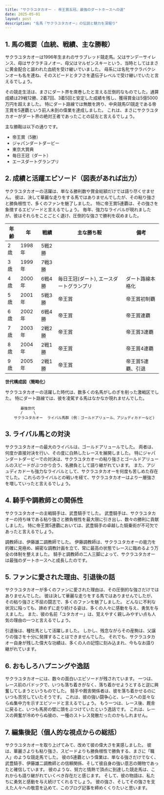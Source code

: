 ```yaml
---
title: "サクラユタカオー - 帝王賞五冠、最強のダートホースへの道"
date: 2025-05-01
layout: post
description: "名馬『サクラユタカオー』の伝説と魅力を深堀り"
---
```


## 1. 馬の概要（血統、戦績、主な勝鞍）

サクラユタカオーは1996年生まれのサラブレッド競走馬。父はサンデーサイレンス、母はサクラチヨノオー、母父はマルゼンスキーという、当時としてはまさに黄金配合と謳われた血統を受け継いでいました。  母系には名牝サクラバクシンオーも名を連ね、そのスピードとタフさを遺伝子レベルで受け継いでいたと言えるでしょう。

その競走生活は、まさにダート界を席巻したと言える圧倒的なものでした。通算成績は29戦12勝、2着7回、3着5回と安定した成績を残し、獲得賞金は5億5000万円を超えました。  特にダート路線では無敵を誇り、中央競馬G1競走である帝王賞を5連覇という前人未到の偉業を達成しました。  これは、まさにサクラユタカオーがダート界の絶対王者であったことの証左と言えるでしょう。

主な勝鞍は以下の通りです。

* 帝王賞（5勝）
* ジャパンダートダービー
* 東京大賞典
* 毎日王冠（ダート）
* エースダートグランプリ


## 2. 成績と活躍エピソード（図表があれば出力）

サクラユタカオーの活躍は、単なる勝利数や賞金総額だけでは語り尽くせません。  彼は、決して華麗な走りをする馬ではありませんでしたが、その粘り強さと勝負根性で、多くのファンを魅了しました。  特に帝王賞5連覇は、その強さを象徴するエピソードと言えるでしょう。  毎年、強力なライバルが現れましたが、彼はそれらをことごとく退け、圧倒的な強さで勝利を収めました。

| 年齢 | 年 | 戦績 | 主な勝ち鞍 | 備考 |
|---|---|---|---|---|
| 2歳 | 1998年 | 5戦2勝 |  |  |
| 3歳 | 1999年 | 7戦3勝 |  |  |
| 4歳 | 2000年 | 6戦4勝 | 毎日王冠(ダート), エースダートグランプリ | ダート路線本格化 |
| 5歳 | 2001年 | 5戦3勝 | 帝王賞 | 帝王賞初制覇 |
| 6歳 | 2002年 | 6戦4勝 | 帝王賞 | 帝王賞連覇 |
| 7歳 | 2003年 | 2戦2勝 | 帝王賞 | 帝王賞3連覇 |
| 8歳 | 2004年 | 2戦1勝 | 帝王賞 | 帝王賞4連覇 |
| 9歳 | 2005年 | 2戦1勝 | 帝王賞 | 帝王賞5連覇、引退 |


**世代構成図（簡略化）**

サクラユタカオーの活躍した時代は、数多くの名馬がしのぎを削った激戦区でした。  特にダート路線では、彼を凌駕する馬はなかなか現れませんでした。

```
       最強世代
       /     \
    サクラユタカオー  ライバル馬群 (例：ゴールドアリュール、アジュディカドーなど)
```


## 3. ライバル馬との対決

サクラユタカオーの最大のライバルは、ゴールドアリュールでした。  両者は、何度か直接対決を行い、その度に白熱したレースを展開しました。  特にジャパンダートダービーでの対決は、サクラユタカオーの粘り強さとゴールドアリュールのスピードがぶつかり合う、名勝負として語り継がれています。  また、アジュディカドーも強力なライバルとして、サクラユタカオーを何度も苦しめた存在でした。  これらのライバルとの戦いを経て、サクラユタカオーはより一層強さを増していったと言えるでしょう。


## 4. 騎手や調教師との関係性

サクラユタカオーの主戦騎手は、武豊騎手でした。  武豊騎手は、サクラユタカオーの持ち味である粘り強さと勝負根性を最大限に引き出し、数々の勝利に貢献しました。  特に帝王賞5連覇においては、武豊騎手の卓越した騎乗術が不可欠であったと言えるでしょう。

調教師は、伊藤雄二調教師でした。  伊藤調教師は、サクラユタカオーの能力を的確に見極め、綿密な調教計画を立て、常に最高の状態でレースに臨めるよう万全の体制を整えました。  騎手と調教師の二人三脚によって、サクラユタカオーは最強のダートホースへと成長したのです。


## 5. ファンに愛された理由、引退後の話

サクラユタカオーが多くのファンに愛された理由は、その圧倒的な強さだけではありませんでした。  彼は決して華麗な走りをする馬ではありませんでしたが、その粘り強さと不屈の闘志で、多くのファンを魅了しました。  どんなに不利な状況に陥っても、諦めずに走り続ける姿は、多くの人々に感動を与え、勇気を与えました。  また、彼の名前「ユタカオー」は、覚えやすく親しみやすい点も人気の理由の一つと言えるでしょう。

引退後は、種牡馬として活躍しました。  しかし、残念ながらその産駒は、父譲りの強さを十分に発揮することはできませんでした。  それでも、サクラユタカオー自身が残した偉大な功績は、多くの人の記憶に刻み込まれ、今もなお語り継がれています。


## 6. おもしろハプニングや逸話

サクラユタカオーには、数々の面白いエピソードが残されています。  一つは、レース前のパドックで、いつも落ち着きがなく、落ち着かせようとすると逆に興奮してしまうというものでした。  騎手や厩舎関係者は、彼を落ち着かせるのにいつも苦労していたそうです。  これは、彼の強い闘争心と、レースへの並々ならぬ集中力を示すエピソードと言えるでしょう。  もう一つは、レース後、厩舎に戻ると、いつも馬房の壁に頭をぶつけていたという逸話です。  これは、レースの興奮が冷めやらぬ彼の、一種のストレス発散だったのかもしれません。


## 7. 編集後記（個人的な視点からの総括）

サクラユタカオーを取り上げてみて、改めて彼の偉大さを実感しました。  彼は、華麗さよりも粘り強さ、スピードよりも勝負根性で勝負する、まさに「職人」のような競走馬でした。  彼の5連覇という偉業は、単なる強さだけでなく、武豊騎手、伊藤雄二調教師との信頼関係、そして彼自身の強い意志の賜物であったと確信しています。  彼のような、努力と情熱で頂点に到達した競走馬は、これからも語り継がれていくべき存在だと感じます。  そして、彼の物語は、私たちに勇気と感動を与え続けてくれるでしょう。  彼の強さ、そしてその強さを支えた人々への敬意を込めて、このブログ記事を締めくくりたいと思います。
